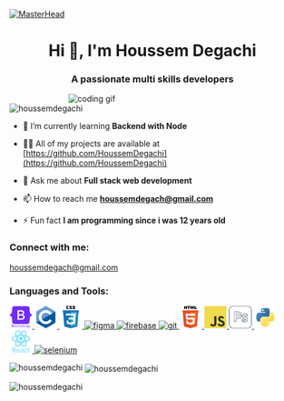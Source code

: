 [![MasterHead](https://i0.wp.com/www.thestartupfounder.com/wp-content/uploads/2022/03/Black-White-Soft-Cream-Minimalist-Aesthetic-Choose-What-You-Want-Burger-Size-Small-Medium-Large-Banner-Landscape-75.jpg)](https://github.com/HoussemDegachi)
<h1 align="center">Hi 👋, I'm Houssem Degachi</h1>
<h3 align="center">A passionate multi skills developers</h3>
<img align="right" alt="coding gif" width="400" src="https://upload.wikimedia.org/wikipedia/commons/6/6f/Programming123najra.gif">

<p align="left"> <img src="https://komarev.com/ghpvc/?username=houssemdegachi&label=Profile%20views&color=0e75b6&style=flat" alt="houssemdegachi" /> </p>

- 🌱 I’m currently learning **Backend with Node**

- 👨‍💻 All of my projects are available at [https://github.com/HoussemDegachi](https://github.com/HoussemDegachi)

- 💬 Ask me about **Full stack web development**

- 📫 How to reach me **houssemdegach@gmail.com**

- ⚡ Fun fact **I am programming since i was 12 years old**

<h3 align="left">Connect with me:</h3>
<a href="mailto:houssemdegach@gmail.com">houssemdegach@gmail.com</a>
<p align="left">
</p>

<h3 align="left">Languages and Tools:</h3>
<p align="left"> <a href="https://getbootstrap.com" target="_blank" rel="noreferrer"> <img src="https://raw.githubusercontent.com/devicons/devicon/master/icons/bootstrap/bootstrap-plain-wordmark.svg" alt="bootstrap" width="40" height="40"/> </a> <a href="https://www.cprogramming.com/" target="_blank" rel="noreferrer"> <img src="https://raw.githubusercontent.com/devicons/devicon/master/icons/c/c-original.svg" alt="c" width="40" height="40"/> </a> <a href="https://www.w3schools.com/css/" target="_blank" rel="noreferrer"> <img src="https://raw.githubusercontent.com/devicons/devicon/master/icons/css3/css3-original-wordmark.svg" alt="css3" width="40" height="40"/> </a> <a href="https://www.figma.com/" target="_blank" rel="noreferrer"> <img src="https://www.vectorlogo.zone/logos/figma/figma-icon.svg" alt="figma" width="40" height="40"/> </a> <a href="https://firebase.google.com/" target="_blank" rel="noreferrer"> <img src="https://www.vectorlogo.zone/logos/firebase/firebase-icon.svg" alt="firebase" width="40" height="40"/> </a> <a href="https://git-scm.com/" target="_blank" rel="noreferrer"> <img src="https://www.vectorlogo.zone/logos/git-scm/git-scm-icon.svg" alt="git" width="40" height="40"/> </a> <a href="https://www.w3.org/html/" target="_blank" rel="noreferrer"> <img src="https://raw.githubusercontent.com/devicons/devicon/master/icons/html5/html5-original-wordmark.svg" alt="html5" width="40" height="40"/> </a> <a href="https://developer.mozilla.org/en-US/docs/Web/JavaScript" target="_blank" rel="noreferrer"> <img src="https://raw.githubusercontent.com/devicons/devicon/master/icons/javascript/javascript-original.svg" alt="javascript" width="40" height="40"/> </a> <a href="https://www.photoshop.com/en" target="_blank" rel="noreferrer"> <img src="https://raw.githubusercontent.com/devicons/devicon/master/icons/photoshop/photoshop-line.svg" alt="photoshop" width="40" height="40"/> </a> <a href="https://www.python.org" target="_blank" rel="noreferrer"> <img src="https://raw.githubusercontent.com/devicons/devicon/master/icons/python/python-original.svg" alt="python" width="40" height="40"/> </a> <a href="https://reactjs.org/" target="_blank" rel="noreferrer"> <img src="https://raw.githubusercontent.com/devicons/devicon/master/icons/react/react-original-wordmark.svg" alt="react" width="40" height="40"/> </a> <a href="https://www.selenium.dev" target="_blank" rel="noreferrer"> <img src="https://raw.githubusercontent.com/detain/svg-logos/780f25886640cef088af994181646db2f6b1a3f8/svg/selenium-logo.svg" alt="selenium" width="40" height="40"/> </a> </p>

<p><img align="left" src="https://github-readme-stats.vercel.app/api/top-langs?username=houssemdegachi&show_icons=true&locale=en&layout=compact" alt="houssemdegachi" /></p>

<p>&nbsp;<img align="center" src="https://github-readme-stats.vercel.app/api?username=houssemdegachi&show_icons=true&locale=en" alt="houssemdegachi" /></p>

<p><img align="center" src="https://github-readme-streak-stats.herokuapp.com/?user=houssemdegachi&" alt="houssemdegachi" /></p>
